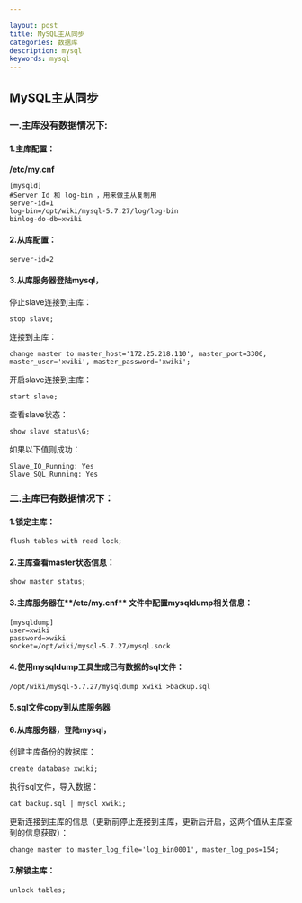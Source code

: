 ```yaml
---

layout: post
title: MySQL主从同步
categories: 数据库
description: mysql
keywords: mysql
---
```


## MySQL主从同步

### 一.主库没有数据情况下:

#### 1.主库配置：

**/etc/my.cnf**

```properties
[mysqld]
#Server Id 和 log-bin ，用来做主从复制用
server-id=1
log-bin=/opt/wiki/mysql-5.7.27/log/log-bin
binlog-do-db=xwiki
```

#### 2.从库配置：

```properties
server-id=2
```

#### 3.从库服务器登陆mysql，

停止slave连接到主库：

```properties
stop slave;
```

连接到主库：

```properties
change master to master_host='172.25.218.110', master_port=3306, master_user='xwiki', master_password='xwiki';
```

开启slave连接到主库：

```properties
start slave;
```

查看slave状态：

```properties
show slave status\G;
```

如果以下值则成功：

```properties
Slave_IO_Running: Yes
Slave_SQL_Running: Yes
```

### 二.主库已有数据情况下：

#### 1.锁定主库：

```properties
flush tables with read lock;
```

#### 2.主库查看master状态信息：

```properties
show master status;
```

#### 3.主库服务器在**/etc/my.cnf** 文件中配置mysqldump相关信息：

```properties
[mysqldump]
user=xwiki
password=xwiki
socket=/opt/wiki/mysql-5.7.27/mysql.sock
```

#### 4.使用mysqldump工具生成已有数据的sql文件：

```properties
/opt/wiki/mysql-5.7.27/mysqldump xwiki >backup.sql
```

#### 5.sql文件copy到从库服务器

#### 6.从库服务器，登陆mysql，

创建主库备份的数据库：

```properties
create database xwiki;
```

执行sql文件，导入数据：

```properties
cat backup.sql | mysql xwiki;
```

更新连接到主库的信息（更新前停止连接到主库，更新后开启，这两个值从主库查到的信息获取）：

```properties
change master to master_log_file='log_bin0001', master_log_pos=154;
```

#### 7.解锁主库：

```properties
unlock tables;
```



